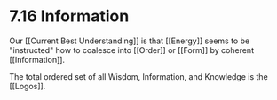 # 7.16 Information

Our [[Current Best Understanding]] is that [[Energy]] seems to be "instructed" how to coalesce into [[Order]] or [[Form]] by coherent [[Information]]. 

The total ordered set of all Wisdom, Information, and Knowledge is the [[Logos]]. 

